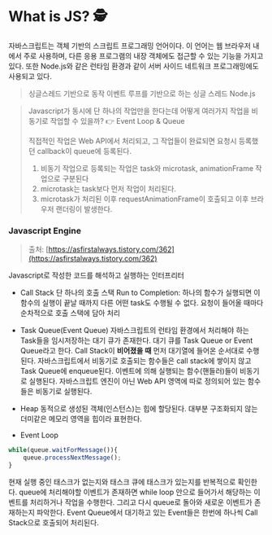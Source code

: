 # What is JS? 🕵️‍

자바스크립트는 객체 기반의 스크립트 프로그래밍 언어이다.
이 언어는 웹 브라우저 내에서 주로 사용하며, 다른 응용 프로그램의 내장 객체에도 접근할 수 있는 기능을 가지고 있다.
또한 Node.js와 같은 런타임 환경과 같이 서버 사이드 네트워크 프로그래밍에도 사용되고 있다. 


> 싱글스레드 기반으로 동작
이벤트 루프를 기반으로 하는 싱글 스레드 Node.js


> Javascript가 동시에 단 하나의 작업만을 한다는데 어떻게 여러가지 작업을 비동기로 작업할 수 있을까?
> 👉 Event Loop & Queue
>
> 직접적인 작업은 Web API에서 처리되고, 그 작업들이 완료되면 요청시 등록했던 callback이 queue에 등록된다.
> 
> 1. 비동기 작업으로 등록되는 작업은 task와 microtask, animationFrame 작업으로 구분된다
> 2. microtask는 task보다 먼저 작업이 처리된다.
> 3. microtask가 처리된 이후 requestAnimationFrame이 호출되고 이후 브라우저 랜더링이 발생한다.


### Javascript Engine

> 출처: [https://asfirstalways.tistory.com/362](https://asfirstalways.tistory.com/362)

Javascript로 작성한 코드를 해석하고 실행하는 인터프리터

- Call Stack
    단 하나의 호출 스택
    Run to Completion: 하나의 함수가 실행되면 이 함수의 실행이 끝날 때까지 다른 어떤 task도 수행될 수 없다.
    요청이 들어올 때마다 순차적으로 호출 스택에 담아 처리
    
- Task Queue(Event Queue)
    자바스크립트의 런타임 환경에서 처리해야 하는 Task들을 임시저장하는 대기 큐가 존재한다.
    대기 큐를 Task Queue or Event Queue라고 한다.
    Call Stack이 **비어졌을 때** 먼저 대기열에 들어온 순서대로 수행된다.
    자바스크립트에서 비동기로 호출되는 함수들은 call stack에 쌓이지 않고 Task Queue에 enqueue된다.
    이벤트에 의해 실행되는 함수(핸들러)들이 비동기로 실행된다.
    자바스크립트 엔진이 아닌 Web API 영역에 따로 정의되어 있는 함수들은 비동기로 실행된다.
    
    
- Heap
    동적으로 생성된 객체(인스턴스)는 힙에 할당된다.
    대부분 구조화되지 않는 더미같은 메모리 영역을 힙이라 표현한다.

+ Event Loop

```js
while(queue.waitForMessage()){
    queue.processNextMessage();
}
```

현재 실행 중인 태스크가 없는지와 태스크 큐에 태스크가 있는지를 반복적으로 확인한다.
queue에 처리해야할 이벤트가 존재하면 while loop 안으로 들어가서 해당하는 이벤트를 처리하거나 작업을 수행한다.
그리고 다시 queue로 돌아와 새로운 이벤트가 존재하는지 파악한다.
Event Queue에서 대기하고 있는 Event들은 한번에 하나씩 Call Stack으로 호출되어 처리된다.
